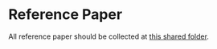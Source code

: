 # Reference Paper

All reference paper should be collected at [this shared folder](https://drive.google.com/drive/folders/1gBfD6McB3KWFzfJhZ1ygFdNxEbBFcbEg?usp=sharing).
